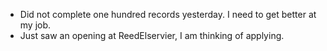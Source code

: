 - Did not complete one hundred records yesterday. I need to get better at my job.
- Just saw an opening at ReedElservier, I am thinking of applying.